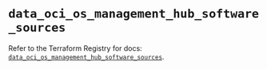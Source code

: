 # `data_oci_os_management_hub_software_sources`

Refer to the Terraform Registry for docs: [`data_oci_os_management_hub_software_sources`](https://registry.terraform.io/providers/oracle/oci/6.18.0/docs/data-sources/os_management_hub_software_sources).
